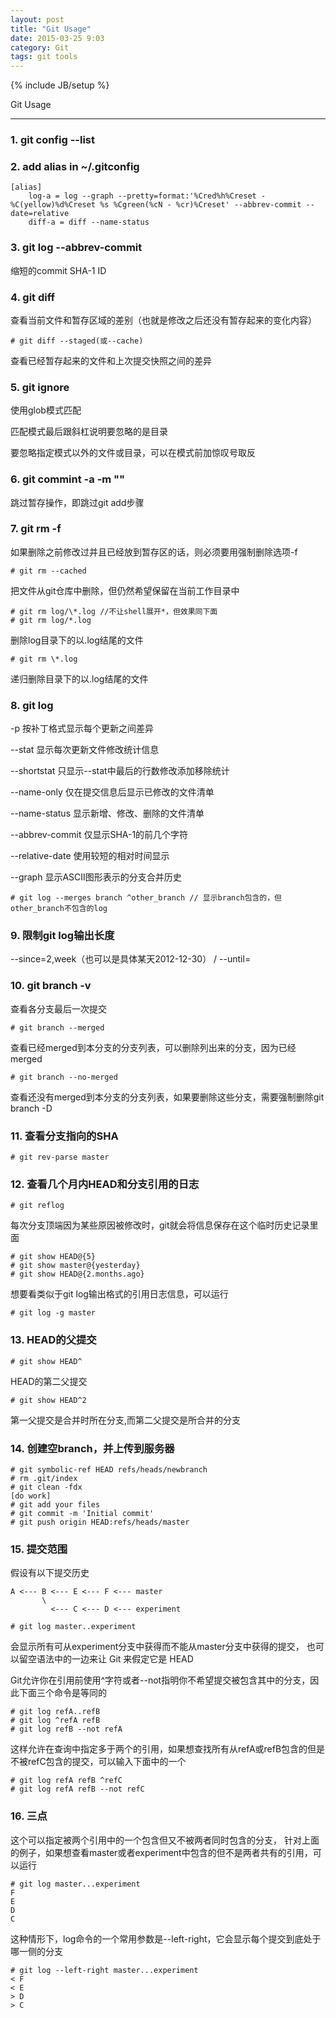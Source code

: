 ```yaml
---
layout: post
title: "Git Usage"
date: 2015-03-25 9:03
category: Git
tags: git tools
---
```

{% include JB/setup %}

Git Usage

------

### 1. git config --list

### 2. add alias in ~/.gitconfig
    [alias]
        log-a = log --graph --pretty=format:'%Cred%h%Creset -%C(yellow)%d%Creset %s %Cgreen(%cN - %cr)%Creset' --abbrev-commit --date=relative
        diff-a = diff --name-status

### 3. git log --abbrev-commit
缩短的commit SHA-1 ID

### 4. git diff
查看当前文件和暂存区域的差别（也就是修改之后还没有暂存起来的变化内容）

    # git diff --staged(或--cache)

查看已经暂存起来的文件和上次提交快照之间的差异

### 5. git ignore
使用glob模式匹配

匹配模式最后跟斜杠说明要忽略的是目录

要忽略指定模式以外的文件或目录，可以在模式前加惊叹号取反

### 6. git commint -a -m ""
跳过暂存操作，即跳过git add步骤

### 7. git rm -f
如果删除之前修改过并且已经放到暂存区的话，则必须要用强制删除选项-f

    # git rm --cached

把文件从git仓库中删除，但仍然希望保留在当前工作目录中

    # git rm log/\*.log //不让shell展开*，但效果同下面
    # git rm log/*.log

删除log目录下的以.log结尾的文件

    # git rm \*.log

递归删除目录下的以.log结尾的文件

### 8. git log
-p 按补丁格式显示每个更新之间差异

--stat 显示每次更新文件修改统计信息

--shortstat 只显示--stat中最后的行数修改添加移除统计

--name-only 仅在提交信息后显示已修改的文件清单

--name-status 显示新增、修改、删除的文件清单

--abbrev-commit 仅显示SHA-1的前几个字符

--relative-date 使用较短的相对时间显示

--graph 显示ASCII图形表示的分支合并历史

    # git log --merges branch ^other_branch // 显示branch包含的，但other_branch不包含的log

### 9. 限制git log输出长度
--since=2,week（也可以是具体某天2012-12-30） / --until=

### 10. git branch -v
查看各分支最后一次提交

    # git branch --merged

查看已经merged到本分支的分支列表，可以删除列出来的分支，因为已经merged

    # git branch --no-merged

查看还没有merged到本分支的分支列表，如果要删除这些分支，需要强制删除git branch -D

### 11. 查看分支指向的SHA
    # git rev-parse master

### 12. 查看几个月内HEAD和分支引用的日志
    # git reflog

每次分支顶端因为某些原因被修改时，git就会将信息保存在这个临时历史记录里面

    # git show HEAD@{5}
    # git show master@{yesterday}
    # git show HEAD@{2.months.ago}

想要看类似于git log输出格式的引用日志信息，可以运行

    # git log -g master

### 13. HEAD的父提交
    # git show HEAD^

HEAD的第二父提交

    # git show HEAD^2

第一父提交是合并时所在分支,而第二父提交是所合并的分支

### 14. 创建空branch，并上传到服务器
    # git symbolic-ref HEAD refs/heads/newbranch
    # rm .git/index
    # git clean -fdx
    [do work]
    # git add your files
    # git commit -m 'Initial commit'
    # git push origin HEAD:refs/heads/master

### 15. 提交范围
假设有以下提交历史

    A <--- B <--- E <--- F <--- master
           \
             <--- C <--- D <--- experiment

    # git log master..experiment

会显示所有可从experiment分支中获得而不能从master分支中获得的提交，
也可以留空语法中的一边来让 Git 来假定它是 HEAD

Git允许你在引用前使用^字符或者--not指明你不希望提交被包含其中的分支，因此下面三个命令是等同的

    # git log refA..refB
    # git log ^refA refB
    # git log refB --not refA

这样允许在查询中指定多于两个的引用，如果想查找所有从refA或refB包含的但是不被refC包含的提交，可以输入下面中的一个

    # git log refA refB ^refC
    # git log refA refB --not refC

### 16. 三点
这个可以指定被两个引用中的一个包含但又不被两者同时包含的分支，
针对上面的例子，如果想查看master或者experiment中包含的但不是两者共有的引用，可以运行

    # git log master...experiment
    F
    E
    D
    C

这种情形下，log命令的一个常用参数是--left-right，它会显示每个提交到底处于哪一侧的分支

    # git log --left-right master...experiment
    < F
    < E
    > D
    > C
